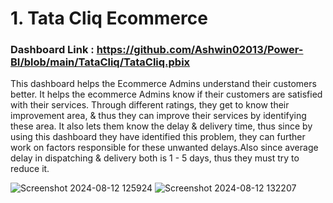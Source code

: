 # 1. Tata Cliq Ecommerce

### Dashboard Link : https://github.com/Ashwin02013/Power-BI/blob/main/TataCliq/TataCliq.pbix

This dashboard helps the Ecommerce Admins understand their customers better. It helps the ecommerce Admins know if their customers are satisfied with their services. Through different ratings, they get to know their improvement area, & thus they can improve their services by identifying these area. It also lets them know the delay & delivery time, thus since by using this dashboard they have identified this problem, they can further work on factors responsible for these unwanted delays.Also since average delay in dispatching & delivery both is 1 - 5 days, thus they must try to reduce it.

![Screenshot 2024-08-12 125924](https://github.com/user-attachments/assets/d23c53d1-949a-452e-badc-21cfd45f443f)
![Screenshot 2024-08-12 132207](https://github.com/user-attachments/assets/f651a380-4b60-4c50-b33c-852dfdec82e0)
